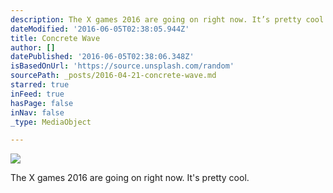 ```yaml
---
description: The X games 2016 are going on right now. It’s pretty cool.
dateModified: '2016-06-05T02:38:05.944Z'
title: Concrete Wave
author: []
datePublished: '2016-06-05T02:38:06.348Z'
isBasedOnUrl: 'https://source.unsplash.com/random'
sourcePath: _posts/2016-04-21-concrete-wave.md
starred: true
inFeed: true
hasPage: false
inNav: false
_type: MediaObject

---
```

![](https://the-grid-user-content.s3-us-west-2.amazonaws.com/af4e6fb6-f22b-4cf4-b70e-5311f7333748.jpg)

The X games 2016 are going on right now. It's pretty cool.